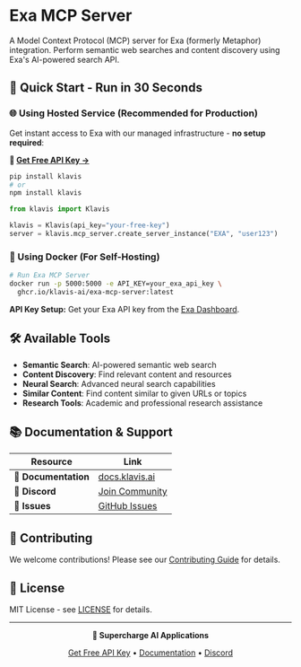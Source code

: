 # Exa MCP Server

A Model Context Protocol (MCP) server for Exa (formerly Metaphor) integration. Perform semantic web searches and content discovery using Exa's AI-powered search API.

## 🚀 Quick Start - Run in 30 Seconds

### 🌐 Using Hosted Service (Recommended for Production)

Get instant access to Exa with our managed infrastructure - **no setup required**:

**🔗 [Get Free API Key →](https://www.klavis.ai/home/api-keys)**

```bash
pip install klavis
# or
npm install klavis
```

```python
from klavis import Klavis

klavis = Klavis(api_key="your-free-key")
server = klavis.mcp_server.create_server_instance("EXA", "user123")
```

### 🐳 Using Docker (For Self-Hosting)

```bash
# Run Exa MCP Server
docker run -p 5000:5000 -e API_KEY=your_exa_api_key \
  ghcr.io/klavis-ai/exa-mcp-server:latest
```

**API Key Setup:** Get your Exa API key from the [Exa Dashboard](https://dashboard.exa.ai/).

## 🛠️ Available Tools

- **Semantic Search**: AI-powered semantic web search
- **Content Discovery**: Find relevant content and resources
- **Neural Search**: Advanced neural search capabilities
- **Similar Content**: Find content similar to given URLs or topics
- **Research Tools**: Academic and professional research assistance

## 📚 Documentation & Support

| Resource | Link |
|----------|------|
| **📖 Documentation** | [docs.klavis.ai](https://docs.klavis.ai) |
| **💬 Discord** | [Join Community](https://discord.gg/p7TuTEcssn) |
| **🐛 Issues** | [GitHub Issues](https://github.com/klavis-ai/klavis/issues) |

## 🤝 Contributing

We welcome contributions! Please see our [Contributing Guide](../../CONTRIBUTING.md) for details.

## 📜 License

MIT License - see [LICENSE](../../LICENSE) for details.

---

<div align="center">
  <p><strong>🚀 Supercharge AI Applications </strong></p>
  <p>
    <a href="https://www.klavis.ai">Get Free API Key</a> •
    <a href="https://docs.klavis.ai">Documentation</a> •
    <a href="https://discord.gg/p7TuTEcssn">Discord</a>
  </p>
</div>